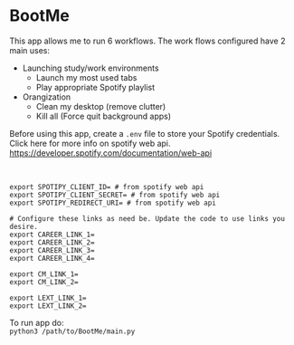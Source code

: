 # BootMe
This app allows me to run 6 workflows. The work flows configured have 2 main uses: 
- Launching study/work environments
  - Launch my most used tabs 
  - Play appropriate Spotify playlist  
- Orangization
  - Clean my desktop (remove clutter)
  - Kill all (Force quit background apps)

Before using this app, create a `.env` file to store your Spotify credentials. Click here for more info on spotify web api. https://developer.spotify.com/documentation/web-api

<br>

```
export SPOTIPY_CLIENT_ID= # from spotify web api
export SPOTIPY_CLIENT_SECRET= # from spotify web api
export SPOTIPY_REDIRECT_URI= # from spotify web api

# Configure these links as need be. Update the code to use links you desire.
export CAREER_LINK_1=
export CAREER_LINK_2=
export CAREER_LINK_3=
export CAREER_LINK_4=

export CM_LINK_1=
export CM_LINK_2=

export LEXT_LINK_1=
export LEXT_LINK_2=
```


To run app do: <br>
`python3 /path/to/BootMe/main.py`